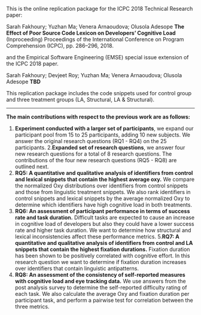  This is the online replication package for the ICPC 2018 Technical Research paper:

Sarah Fakhoury; Yuzhan Ma; Venera Arnaoudova; Olusola Adesope 
**The Effect of Poor Source Code Lexicon on Developers’ Cognitive Load** (Inproceeding) 
Proceedings of the International Conference on Program Comprehension (ICPC), pp. 286–296, 2018.

and the Empirical Software Engineering (EMSE) special issue extension of the ICPC 2018 paper.

Sarah Fakhoury; Devjeet Roy; Yuzhan Ma; Venera Arnaoudova; Olusola Adesope 
**TBD**


This replication package includes the code snippets used for control group and three treatment groups (LA, Structural, LA & Structural). 

---

**The main contributions with respect to the previous work are as follows:**

1. **Experiment conducted with a larger set of participants**, we expand our participant pool from 15 to 25 participants, adding 10 new subjects. We answer the original research questions (RQ1 - RQ4) on the 25 participants.
2.**Expanded set of research questions**, we answer four new research questions for a total of 8 research questions. The contributions of the four new research questions (RQ5 - RQ8) are outlined next.
3. **RQ5: A quantitative and qualitative analysis of identifiers from control and lexical snippets that contain the highest average oxy.** We compare the normalized Oxy distributions over identifiers from control snippets and those from linguistic treatment snippets. We also rank identifiers in control snippets and lexical snippets by the average normalized Oxy to determine which identifiers have high cognitive load in both treatments.
4. **RQ6: An assessment of participant performance in terms of success rate and task duration.** Difficult tasks are expected to cause an increase in cognitive load of developers but also they could have a lower success rate and higher task duration. We want to determine how structural and lexical inconsistencies affect these performance metrics.
5.**RQ7: A quantitative and qualitative analysis of identifiers from control and LA snippets that contain the highest fixation durations.** Fixation duration has been shown to be positively correlated with cognitive effort. In this research question we want to determine if fixation duration increases over identifiers that contain linguistic antipatterns.
6. **RQ8: An assessment of the consistency of self-reported measures with cognitive load and eye tracking data.**  We use answers from the post analysis survey to determine the self-reported difficulty rating of each task. We also calculate the average Oxy and fixation duration per participant task, and perform a pairwise test for correlation between the three metrics. 



